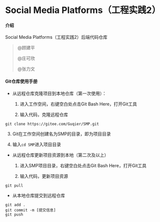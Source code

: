 # Social Media Platforms（工程实践2）

#### 介绍

Social Media Platforms（工程实践2）后端代码仓库

> @顾建平
>
> @庄可欣
>
> @张力文

#### Git仓库使用手册

* 从远程仓库克隆项目到本地仓库（第一次使用）：

  1. 进入工作空间，右键空白处点击Git Bash Here，打开Git工具

  2. 输入代码，克隆远程仓库

```git
git clone https://gitee.com/Guqier/SMP.git
```

  3. Git在工作空间创建名为SMP的目录，即为项目目录
  
  4. 输入`cd SMP`进入项目目录

* 从远程仓库更新项目资源到本地（第二次及以上）

  1. 进入SMP项目目录，右键空白处点击Git Bash Here，打开Git工具

  2. 输入代码，更新项目资源

```git
git pull
```

* 从本地仓库提交到远程仓库

```git
git add .
git commit -m [提交信息]
git push
```
